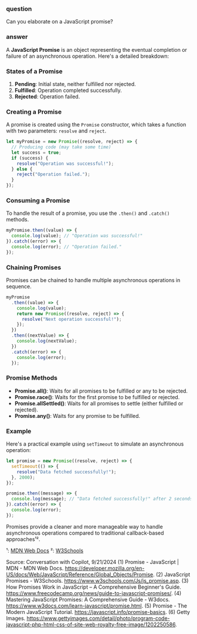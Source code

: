 ### question
Can you elaborate  on a JavaScript promise?

### answer
A **JavaScript Promise** is an object representing the eventual completion or failure of an asynchronous operation. Here's a detailed breakdown:

### **States of a Promise**
1. **Pending**: Initial state, neither fulfilled nor rejected.
2. **Fulfilled**: Operation completed successfully.
3. **Rejected**: Operation failed.

### **Creating a Promise**
A promise is created using the `Promise` constructor, which takes a function with two parameters: `resolve` and `reject`.

```javascript
let myPromise = new Promise((resolve, reject) => {
  // Producing code (may take some time)
  let success = true;
  if (success) {
    resolve("Operation was successful!");
  } else {
    reject("Operation failed.");
  }
});
```

### **Consuming a Promise**
To handle the result of a promise, you use the `.then()` and `.catch()` methods.

```javascript
myPromise.then((value) => {
  console.log(value); // "Operation was successful!"
}).catch((error) => {
  console.log(error); // "Operation failed."
});
```

### **Chaining Promises**
Promises can be chained to handle multiple asynchronous operations in sequence.

```javascript
myPromise
  .then((value) => {
    console.log(value);
    return new Promise((resolve, reject) => {
      resolve("Next operation successful!");
    });
  })
  .then((nextValue) => {
    console.log(nextValue);
  })
  .catch((error) => {
    console.log(error);
  });
```

### **Promise Methods**
- **Promise.all()**: Waits for all promises to be fulfilled or any to be rejected.
- **Promise.race()**: Waits for the first promise to be fulfilled or rejected.
- **Promise.allSettled()**: Waits for all promises to settle (either fulfilled or rejected).
- **Promise.any()**: Waits for any promise to be fulfilled.

### **Example**
Here's a practical example using `setTimeout` to simulate an asynchronous operation:

```javascript
let promise = new Promise((resolve, reject) => {
  setTimeout(() => {
    resolve("Data fetched successfully!");
  }, 2000);
});

promise.then((message) => {
  console.log(message); // "Data fetched successfully!" after 2 seconds
}).catch((error) => {
  console.log(error);
});
```

Promises provide a cleaner and more manageable way to handle asynchronous operations compared to traditional callback-based approaches¹².

¹: [MDN Web Docs](https://developer.mozilla.org/en-US/docs/Web/JavaScript/Reference/Global_Objects/Promise)
²: [W3Schools](https://www.w3schools.com/Js/js_promise.asp)

Source: Conversation with Copilot, 9/21/2024
(1) Promise - JavaScript | MDN - MDN Web Docs. https://developer.mozilla.org/en-US/docs/Web/JavaScript/Reference/Global_Objects/Promise.
(2) JavaScript Promises - W3Schools. https://www.w3schools.com/Js/js_promise.asp.
(3) How Promises Work in JavaScript – A Comprehensive Beginner's Guide. https://www.freecodecamp.org/news/guide-to-javascript-promises/.
(4) Mastering JavaScript Promises: A Comprehensive Guide - W3docs. https://www.w3docs.com/learn-javascript/promise.html.
(5) Promise - The Modern JavaScript Tutorial. https://javascript.info/promise-basics.
(6) Getty Images. https://www.gettyimages.com/detail/photo/program-code-javascript-php-html-css-of-site-web-royalty-free-image/1202250586.